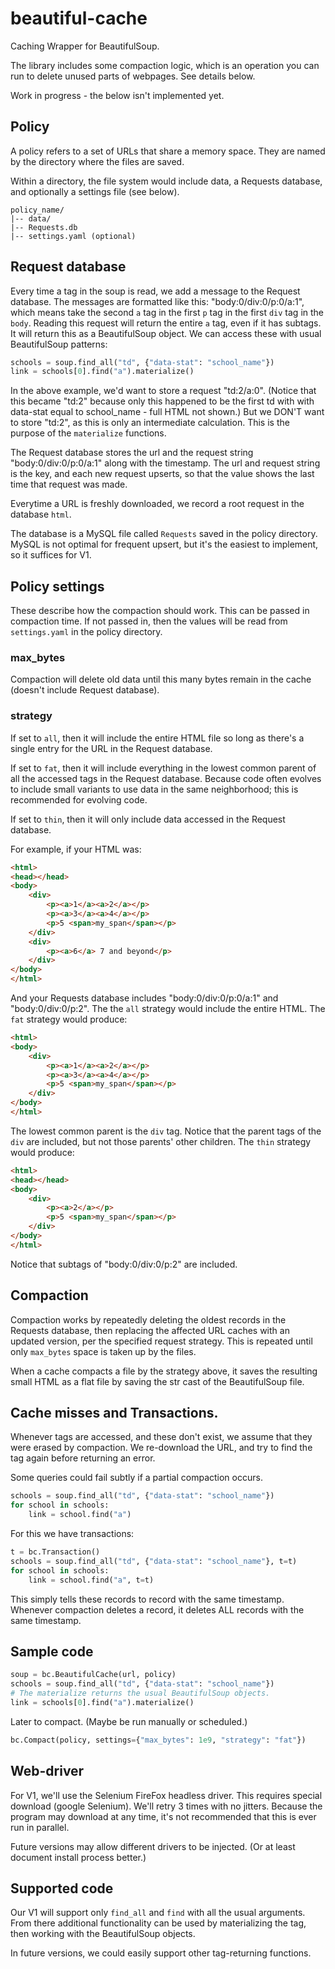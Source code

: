 # beautiful-cache
Caching Wrapper for BeautifulSoup.

The library includes some compaction logic, which is an operation you can run to delete unused parts of webpages.  See details below.

Work in progress - the below isn't implemented yet.

## Policy
A policy refers to a set of URLs that share a memory space.  They are named by the directory where the files are saved.

Within a directory, the file system would include data, a Requests database, and optionally a settings file (see below).

```
policy_name/
|-- data/
|-- Requests.db
|-- settings.yaml (optional)
```

## Request database
Every time a tag in the soup is read, we add a message to the Request database.  The messages are formatted like this: "body:0/div:0/p:0/a:1", which means take the second `a` tag in the first `p` tag in the first `div` tag in the `body`.  Reading this request will return the entire `a` tag, even if it has subtags.  It will return this as a BeautifulSoup object.  We can access these with usual BeautifulSoup patterns:

```python
schools = soup.find_all("td", {"data-stat": "school_name"})
link = schools[0].find("a").materialize()
```

In the above example, we'd want to store a request "td:2/a:0".  (Notice that this became "td:2" because only this happened to be the first td with with data-stat equal to school_name - full HTML not shown.)  But we DON'T want to store "td:2", as this is only an intermediate calculation.  This is the purpose of the `materialize` functions.

The Request database stores the url and the request string "body:0/div:0/p:0/a:1" along with the timestamp.  The url and request string is the key, and each new request upserts, so that the value shows the last time that request was made.

Everytime a URL is freshly downloaded, we record a root request in the database `html`.

The database is a MySQL file called `Requests` saved in the policy directory.  MySQL is not optimal for frequent upsert, but it's the easiest to implement, so it suffices for V1.

## Policy settings
These describe how the compaction should work.  This can be passed in compaction time.  If not passed in, then the values will be read from `settings.yaml` in the policy directory.

### max_bytes
Compaction will delete old data until this many bytes remain in the cache (doesn't include Request database).

### strategy
If set to `all`, then it will include the entire HTML file so long as there's a single entry for the URL in the Request database.

If set to `fat`, then it will include everything in the lowest common parent of all the accessed tags in the Request database.  Because code often evolves to include small variants to use data in the same neighborhood; this is recommended for evolving code.

If set to `thin`, then it will only include data accessed in the Request database.

For example, if your HTML was:

```html
<html>
<head></head>
<body>
    <div>
        <p><a>1</a><a>2</a></p>
        <p><a>3</a><a>4</a></p>
        <p>5 <span>my_span</span></p>
    </div>
    <div>
        <p><a>6</a> 7 and beyond</p>
    </div>
</body>
</html>
```

And your Requests database includes "body:0/div:0/p:0/a:1" and "body:0/div:0/p:2".  The the `all` strategy would include the entire HTML.  The `fat` strategy would produce:

```html
<html>
<body>
    <div>
        <p><a>1</a><a>2</a></p>
        <p><a>3</a><a>4</a></p>
        <p>5 <span>my_span</span></p>
    </div>
</body>
</html>
```

The lowest common parent is the `div` tag.  Notice that the parent tags of the `div` are included, but not those parents' other children.  The `thin` strategy would produce:

```html
<html>
<head></head>
<body>
    <div>
        <p><a>2</a></p>
        <p>5 <span>my_span</span></p>
    </div>
</body>
</html>
```

Notice that subtags of "body:0/div:0/p:2" are included.

## Compaction
Compaction works by repeatedly deleting the oldest records in the Requests database, then replacing the affected URL caches with an updated version, per the specified request strategy.  This is repeated until only `max_bytes` space is taken up by the files.

When a cache compacts a file by the strategy above, it saves the resulting small HTML as a flat file by saving the str cast of the BeautifulSoup file.

## Cache misses and Transactions.
Whenever tags are accessed, and these don't exist, we assume that they were erased by compaction.  We re-download the URL, and try to find the tag again before returning an error.

Some queries could fail subtly if a partial compaction occurs.

```python
schools = soup.find_all("td", {"data-stat": "school_name"})
for school in schools:
    link = school.find("a")
```

For this we have transactions:

```python
t = bc.Transaction()
schools = soup.find_all("td", {"data-stat": "school_name"}, t=t)
for school in schools:
    link = school.find("a", t=t)
```

This simply tells these records to record with the same timestamp.  Whenever compaction deletes a record, it deletes ALL records with the same timestamp.

## Sample code
```python
soup = bc.BeautifulCache(url, policy)
schools = soup.find_all("td", {"data-stat": "school_name"})
# The materialize returns the usual BeautifulSoup objects.
link = schools[0].find("a").materialize()
```

Later to compact.  (Maybe be run manually or scheduled.)
```python
bc.Compact(policy, settings={"max_bytes": 1e9, "strategy": "fat"})
```

## Web-driver
For V1, we'll use the Selenium FireFox headless driver.  This requires special download (google Selenium).  We'll retry 3 times with no jitters.  Because the program may download at any time, it's not recommended that this is ever run in parallel.

Future versions may allow different drivers to be injected.  (Or at least document install process better.)

## Supported code
Our V1 will support only `find_all` and `find` with all the usual arguments.  From there additional functionality can be used by materializing the tag, then working with the BeautifulSoup objects.

In future versions, we could easily support other tag-returning functions.
